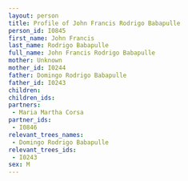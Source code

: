 ```yaml
---
layout: person
title: Profile of John Francis Rodrigo Babapulle
person_id: I0845
first_name: John Francis
last_name: Rodrigo Babapulle
full_name: John Francis Rodrigo Babapulle
mother: Unknown
mother_id: I0244
father: Domingo Rodrigo Babapulle
father_id: I0243
children:
children_ids:
partners:
 - Maria Martha Corsa
partner_ids:
 - I0846
relevant_trees_names:
 - Domingo Rodrigo Babapulle
relevant_trees_ids:
 - I0243
sex: M
---
```


